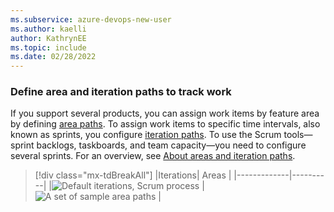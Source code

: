 ```yaml
---
ms.subservice: azure-devops-new-user
ms.author: kaelli
author: KathrynEE
ms.topic: include
ms.date: 02/28/2022
---
```


<a id="areas-iterations" />

### Define area and iteration paths to track work

If you support several products, you can assign work items by feature area by defining [area paths](../../organizations/settings/set-area-paths.md). To assign work items to specific time intervals, also known as sprints, you configure [iteration paths](../../organizations/settings/set-iteration-paths-sprints.md). To use the Scrum tools&mdash;sprint backlogs, taskboards, and team capacity&mdash;you need to configure several sprints. For an overview, see [About areas and iteration paths](../../organizations/settings/about-areas-iterations.md).  


> [!div class="mx-tdBreakAll"] 
> |Iterations| Areas |
> |-------------|----------| 
> |![Default iterations, Scrum process](../../organizations/settings/media/areas/areas-iterations-iterations-intro-ts-2016.png) | ![A set of sample area paths](../../organizations/settings/media/areas/areas-iterations-areas-intro-ts-2016.png) | 
 